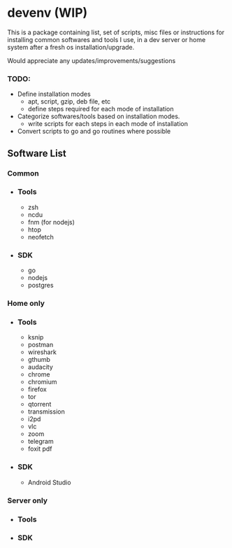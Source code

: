 # devenv (WIP)
This is a package containing list, set of scripts, misc files or instructions for installing common softwares and tools I use, in a dev server or home system after a fresh os installation/upgrade.

Would appreciate any updates/improvements/suggestions

### TODO:
  - Define installation modes
    - apt, script, gzip, deb file, etc
    - define steps required for each mode of installation
  - Categorize softwares/tools based on installation modes.
    - write scripts for each steps in each mode of installation
  - Convert scripts to go and go routines where possible
  

## Software List
### Common
  - ### Tools
    - zsh
    - ncdu
    - fnm (for nodejs)
    - htop
    - neofetch
  - ### SDK
    - go
    - nodejs
    - postgres

 ### Home only
   - ### Tools
     - ksnip
     - postman
     - wireshark
     - gthumb
     - audacity
     - chrome
     - chromium
     - firefox
     - tor
     - qtorrent
     - transmission
     - i2pd
     - vlc
     - zoom
     - telegram
     - foxit pdf
  - ### SDK
    - Android Studio
   
### Server only
  - ### Tools
  - ### SDK

